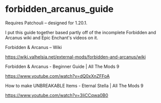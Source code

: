 # forbidden_arcanus_guide
Requires Patchouli – designed for 1.20.1.

I put this guide together based partly off of the incomplete Forbidden and Arcanus wiki and Epic Enchant's videos on it.



 Forbidden & Arcanus – Wiki
 
   https://wiki.valhelsia.net/external-mods/forbidden-and-arcanus/wiki
   
 Forbidden & Arcanus - Beginner Guide | All The Mods 9 
 
   https://www.youtube.com/watch?v=dQ0xXnZFFoA
   
 How to make UNBREAKABLE Items - Eternal Stella | All The Mods 9 
 
   https://www.youtube.com/watch?v=3IiCCqwa0B0

